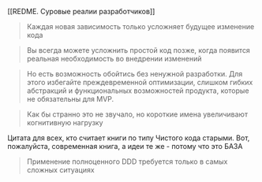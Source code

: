 [[REDME. Суровые реалии разработчиков]]

> Каждая новая зависимость только усложняет будущее изменение кода

> Вы всегда можете усложнить простой код позже, когда появится реальная необходимость во внедрении изменений

> Но есть возможность обойтись без ненужной разработки. Для этого избегайте преждевременной оптимизации, слишком гибких абстракций и функциональных возможностей продукта, которые не обязательны для MVP. 

> Как бы странно это не звучало, но короткие имена увеличивают когнитивную нагрузку

Цитата для всех, кто считает книги по типу Чистого кода старыми. Вот, пожалуйста, современная книга, а идеи те же - потому что это БАЗА

> Применение полноценного DDD требуется только в самых сложных ситуациях

